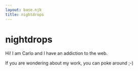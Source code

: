 ```yaml
---
layout: base.njk
title: nightdrops
---
```


# nightdrops

Hi!
I am Carlo and I have an addiction to the web.

If you are wondering about my work, you can poke around ;-)
